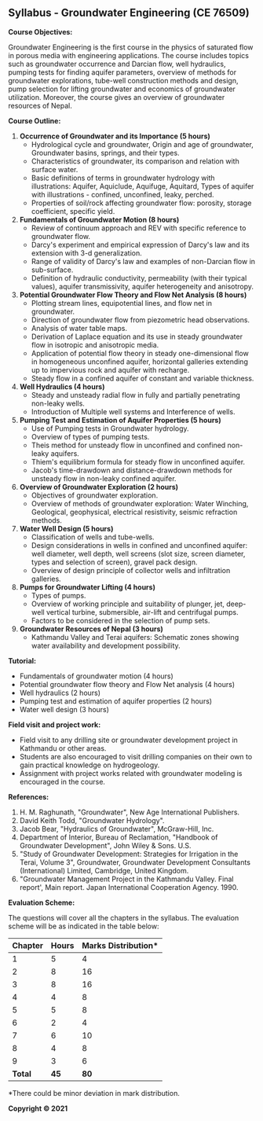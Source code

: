 ## Syllabus - Groundwater Engineering (CE 76509)

**Course Objectives:**

Groundwater Engineering is the first course in the physics of saturated flow in porous media with engineering applications. The course includes topics such as groundwater occurrence and Darcian flow, well hydraulics, pumping tests for finding aquifer parameters, overview of methods for groundwater explorations, tube-well construction methods and design, pump selection for lifting groundwater and economics of groundwater utilization. Moreover, the course gives an overview of groundwater resources of Nepal.

**Course Outline:**

1. **Occurrence of Groundwater and its Importance (5 hours)**
    * Hydrological cycle and groundwater, Origin and age of groundwater, Groundwater basins, springs, and their types.
    * Characteristics of groundwater, its comparison and relation with surface water.
    * Basic definitions of terms in groundwater hydrology with illustrations: Aquifer, Aquiclude, Aquifuge, Aquitard, Types of aquifer with illustrations - confined, unconfined, leaky, perched.
    * Properties of soil/rock affecting groundwater flow: porosity, storage coefficient, specific yield.
2. **Fundamentals of Groundwater Motion (8 hours)**
    * Review of continuum approach and REV with specific reference to groundwater flow.
    * Darcy's experiment and empirical expression of Darcy's law and its extension with 3-d generalization.
    * Range of validity of Darcy's law and examples of non-Darcian flow in sub-surface.
    * Definition of hydraulic conductivity, permeability (with their typical values), aquifer transmissivity, aquifer heterogeneity and anisotropy.
3. **Potential Groundwater Flow Theory and Flow Net Analysis (8 hours)**
    * Plotting stream lines, equipotential lines, and flow net in groundwater.
    * Direction of groundwater flow from piezometric head observations.
    * Analysis of water table maps.
    * Derivation of Laplace equation and its use in steady groundwater flow in isotropic and anisotropic media.
    * Application of potential flow theory in steady one-dimensional flow in homogeneous unconfined aquifer, horizontal galleries extending up to impervious rock and aquifer with recharge.
    * Steady flow in a confined aquifer of constant and variable thickness.
4. **Well Hydraulics (4 hours)**
    * Steady and unsteady radial flow in fully and partially penetrating non-leaky wells.
    * Introduction of Multiple well systems and Interference of wells.
5. **Pumping Test and Estimation of Aquifer Properties (5 hours)**
    * Use of Pumping tests in Groundwater hydrology.
    * Overview of types of pumping tests.
    * Theis method for unsteady flow in unconfined and confined non-leaky aquifers.
    * Thiem's equilibrium formula for steady flow in unconfined aquifer.
    * Jacob's time-drawdown and distance-drawdown methods for unsteady flow in non-leaky confined aquifer.
6. **Overview of Groundwater Exploration (2 hours)**
    * Objectives of groundwater exploration.
    * Overview of methods of groundwater exploration: Water Winching, Geological, geophysical, electrical resistivity, seismic refraction methods.
7. **Water Well Design (5 hours)**
    * Classification of wells and tube-wells.
    * Design considerations in wells in confined and unconfined aquifer: well diameter, well depth, well screens (slot size, screen diameter, types and selection of screen), gravel pack design.
    * Overview of design principle of collector wells and infiltration galleries.
8. **Pumps for Groundwater Lifting (4 hours)**
    * Types of pumps.
    * Overview of working principle and suitability of plunger, jet, deep-well vertical turbine, submersible, air-lift and centrifugal pumps.
    * Factors to be considered in the selection of pump sets.
9. **Groundwater Resources of Nepal (3 hours)**
    * Kathmandu Valley and Terai aquifers: Schematic zones showing water availability and development possibility.

**Tutorial:**

* Fundamentals of groundwater motion (4 hours)
* Potential groundwater flow theory and Flow Net analysis (4 hours)
* Well hydraulics (2 hours)
* Pumping test and estimation of aquifer properties (2 hours)
* Water well design (3 hours)

**Field visit and project work:**

* Field visit to any drilling site or groundwater development project in Kathmandu or other areas.
* Students are also encouraged to visit drilling companies on their own to gain practical knowledge on hydrogeology. 
* Assignment with project works related with groundwater modeling is encouraged in the course.

**References:**

1. H. M. Raghunath, "Groundwater", New Age International Publishers.
2. David Keith Todd, "Groundwater Hydrology".
3. Jacob Bear, "Hydraulics of Groundwater", McGraw-Hill, Inc.
4. Department of Interior, Bureau of Reclamation, "Handbook of Groundwater Development", John Wiley & Sons. U.S.
5. "Study of Groundwater Development: Strategies for Irrigation in the Terai, Volume 3", Groundwater, Groundwater Development Consultants (International) Limited, Cambridge, United Kingdom.
6. "Groundwater Management Project in the Kathmandu Valley. Final report', Main report. Japan International Cooperation Agency. 1990.

**Evaluation Scheme:**

The questions will cover all the chapters in the syllabus. The evaluation scheme will be as indicated in the table below:

| Chapter | Hours | Marks Distribution* |
|---|---|---|
| 1 | 5 | 4 |
| 2 | 8 | 16 |
| 3 | 8 | 16 |
| 4 | 4 | 8 |
| 5 | 5 | 8 |
| 6 | 2 | 4 |
| 7 | 6 | 10 |
| 8 | 4 | 8 |
| 9 | 3 | 6 |
| **Total** | **45** | **80** |

*There could be minor deviation in mark distribution.

**Copyright © 2021**